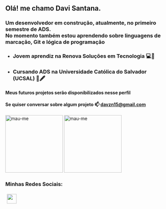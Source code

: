 ## Olá! me chamo Davi Santana.
### Um desenvolvedor em construção, atualmente, no primeiro semestre de ADS. <br> No momento também estou aprendendo sobre linguagens de marcação, Git e lógica de programação

- ###  Jovem aprendiz na Renova Soluções em Tecnologia 💻💼
- ###  Cursando ADS na Universidade Católica do Salvador (UCSAL) 📘🖋️

#### Meus futuros projetos serão disponibilizados nesse perfil 
#### Se quiser conversar sobre algum projeto 📫 **davzn15@gmail.com**
<div> 
  <img height= "180em" src="https://github-readme-stats.vercel.app/api?username=dsant71&show_icons=true&theme=github_dark&locale=en" alt="mau-me" />
  <img height= "180em" src="https://github-readme-stats.vercel.app/api/top-langs?username=dsant71&show_icons=true&theme=github_dark&locale=en&layout=compact" alt="mau-me" />
</div>
<h3 align="left">Minhas Redes Sociais:</h3>
<p align="left">
<div><a href="http://instagram.com/dsant_71/"><img style="margin:5px" height= "30em" src="https://cdn-icons-png.flaticon.com/512/1384/1384031.png"></a></div>


